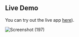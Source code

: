 ## Live Demo

You can try out the live app [here](https://nryreddy-strmlit-mortgage-calculator-fjfmty.streamlit.app/?embed_options=show_toolbar,show_padding,show_footer,dark_theme,disable_scrolling,light_theme,show_colored_line)).


![Screenshot (197)](https://github.com/Nryreddy/strmlit/assets/91372230/b2a672aa-78f2-459c-8bc6-a36333026e01)
